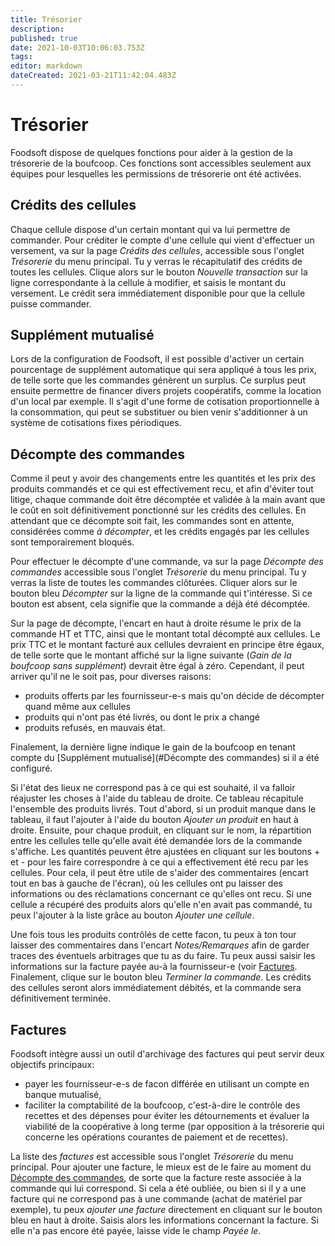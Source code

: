 ```yaml
---
title: Trésorier
description: 
published: true
date: 2021-10-03T10:06:03.753Z
tags: 
editor: markdown
dateCreated: 2021-03-21T11:42:04.483Z
---
```


# Trésorier
Foodsoft dispose de quelques fonctions pour aider à la gestion de la trésorerie de la boufcoop. Ces fonctions sont accessibles seulement aux équipes pour lesquelles les permissions de trésorerie ont été activées.

## Crédits des cellules
Chaque cellule dispose d'un certain montant qui va lui permettre de commander. Pour créditer le compte d'une cellule qui vient d'effectuer un versement, va sur la page *Crédits des cellules*, accessible sous l'onglet *Trésorerie* du menu principal. Tu y verras le récapitulatif des crédits de toutes les cellules. Clique alors sur le bouton *Nouvelle transaction* sur la ligne correspondante à la cellule à modifier, et saisis le montant du versement. Le crédit sera immédiatement disponible pour que la cellule puisse commander.

## Supplément mutualisé
Lors de la configuration de Foodsoft, il est possible d'activer un certain pourcentage de supplément automatique qui sera appliqué à tous les prix, de telle sorte que les commandes génèrent un surplus. Ce surplus peut ensuite permettre de financer divers projets coopératifs, comme la location d'un local par exemple. Il s'agit d'une forme de cotisation proportionnelle à la consommation, qui peut se substituer ou bien venir s'additionner à un système de cotisations fixes périodiques.

## Décompte des commandes
Comme il peut y avoir des changements entre les quantités et les prix des produits commandés et ce qui est effectivement recu, et afin d'éviter tout litige, chaque commande doit être décomptée et validée à la main avant que le coût en soit définitivement ponctionné sur les crédits des cellules. En attendant que ce décompte soit fait, les commandes sont en attente, considérées comme *à décompter*, et les crédits engagés par les cellules sont temporairement bloqués.

Pour effectuer le décompte d'une commande, va sur la page *Décompte des commandes* accessible sous l'onglet *Trésorerie* du menu principal. Tu y verras la liste de toutes les commandes clôturées. Cliquer alors sur le bouton bleu *Décompter* sur la ligne de la commande qui t'intéresse. Si ce bouton est absent, cela signifie que la commande a déjà été décomptée.

Sur la page de décompte, l'encart en haut à droite résume le prix de la commande HT et TTC, ainsi que le montant total décompté aux cellules. Le prix TTC et le montant facturé aux cellules devraient en principe être égaux, de telle sorte que le montant affiché sur la ligne suivante (*Gain de la boufcoop sans supplément*) devrait être égal à zéro. Cependant, il peut arriver qu'il ne le soit pas, pour diverses raisons:

- produits offerts par les fournisseur-e-s mais qu'on décide de décompter quand même aux cellules
- produits qui n'ont pas été livrés, ou dont le prix a changé
- produits refusés, en mauvais état.

Finalement, la dernière ligne indique le gain de la boufcoop en tenant compte du [Supplément mutualisé](#Décompte des commandes) si il a été configuré.

Si l'état des lieux ne correspond pas à ce qui est souhaité, il va falloir réajuster les choses à l'aide du tableau de droite. Ce tableau récapitule l'ensemble des produits livrés. Tout d'abord, si un produit manque dans le tableau, il faut l'ajouter à l'aide du bouton *Ajouter un produit* en haut à droite. Ensuite, pour chaque produit, en cliquant sur le nom, la répartition entre les cellules telle qu'elle avait été demandée lors de la commande s'affiche. Les quantités peuvent être ajustées en cliquant sur les boutons + et - pour les faire correspondre à ce qui a effectivement été recu par les cellules. Pour cela, il peut être utile de s'aider des commentaires (encart tout en bas à gauche de l'écran), où les cellules ont pu laisser des informations ou des réclamations concernant ce qu'elles ont recu. Si une cellule a récupéré des produits alors qu'elle n'en avait pas commandé, tu peux l'ajouter à la liste grâce au bouton *Ajouter une cellule*.

Une fois tous les produits contrôlés de cette facon, tu peux à ton tour laisser des commentaires dans l'encart *Notes/Remarques* afin de garder traces des éventuels arbitrages que tu as du faire. Tu peux aussi saisir les informations sur la facture payée au-à la fournisseur-e (voir [Factures](#factures). Finalement, clique sur le bouton bleu *Terminer la commande*. Les crédits des cellules seront alors immédiatement débités, et la commande sera définitivement terminée.

## Factures
Foodsoft intègre aussi un outil d'archivage des factures qui peut servir deux objectifs principaux:

- payer les fournisseur-e-s de facon différée en utilisant un compte en banque mutualisé,
- faciliter la comptabilité de la boufcoop, c'est-à-dire le contrôle des recettes et des dépenses pour éviter les détournements et évaluer la viabilité de la coopérative à long terme (par opposition à la trésorerie qui concerne les opérations courantes de paiement et de recettes).

La liste des *factures* est accessible sous l'onglet *Trésorerie* du menu principal. Pour ajouter une facture, le mieux est de le faire au moment du [Décompte des commandes](#decompte), de sorte que la facture reste associée à la commande qui lui correspond. Si cela a été oubliée, ou bien si il y a une facture qui ne correspond pas à une commande (achat de matériel par exemple), tu peux *ajouter une facture* directement en cliquant sur le bouton bleu en haut à droite. Saisis alors les informations concernant la facture. Si elle n'a pas encore été payée, laisse vide le champ *Payée le*.
